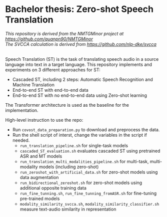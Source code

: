 # Bachelor thesis: Zero-shot Speech Translation

<em> This repository is derived from the NMTGMinor project at 
https://github.com/quanpn90/NMTGMinor <br/>
The SVCCA calculation is derived from https://github.com/nlp-dke/svcca
</em> <br/><br/>

Speech Translation (ST) is the task of translating speech audio in a source language into text in a target language. This repository implements and experiments on 3 different approaches for ST:
- Cascaded ST, including 2 steps: Automatic Speech Recognition and Machine Translation
- End-to-end ST with end-to-end data
- End-to-end ST with no end-to-end data using Zero-shot learning

The Transformer architecture is used as the baseline for the implementation.


High-level instruction to use the repo:
- Run `covost_data_preparation.py` to download and preprocess the data.
- Run the shell script of interst, change the variables in the script if needed.
	- `run_translation_pipeline.sh` for single-task models
	- `cascaded_ST_evaluation.sh` evaluates cascaded ST using pretrained ASR and MT models
	- `run_translation_multi_modalities_pipeline.sh` for multi-task, multi-modality models (including zero-shot)
	- `run_zeroshot_with_artificial_data.sh` for zero-shot models using data augmentation
	- `run_bidirectional_zeroshot.sh` for zero-shot models using additional opposite training data
	- `run_fine_tunning.sh`, `run_fine_tunning_fromASR.sh` for fine-tuning pre-trained models
	- `modality_similarity_svcca.sh`, `modality_similarity_classifier.sh` measure text-audio similarity in representation